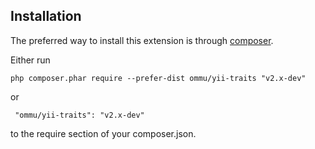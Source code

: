Installation
------------
The preferred way to install this extension is through [composer](http://getcomposer.org/download/).

Either run

```
php composer.phar require --prefer-dist ommu/yii-traits "v2.x-dev"
```

 or
```
 "ommu/yii-traits": "v2.x-dev"
```

to the require section of your composer.json.
